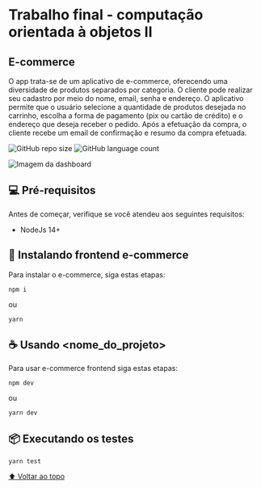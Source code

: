 # Trabalho final - computação orientada à objetos II

## E-commerce

O app trata-se de um aplicativo de e-commerce, oferecendo uma diversidade de produtos separados por categoria. O cliente pode realizar seu cadastro por meio do nome, email, senha e endereço. O aplicativo permite que o usuário selecione a quantidade de produtos desejada no carrinho, escolha a forma de pagamento (pix ou cartão de crédito) e o endereço que deseja receber o pedido. Após a efetuação da compra, o cliente recebe um email de confirmação e resumo da compra efetuada.

![GitHub repo size](https://img.shields.io/github/repo-size/luiss1569/e-commerce?style=for-the-badge)
![GitHub language count](https://img.shields.io/github/languages/count/luiss1569/e-commerce?style=for-the-badge)

![Imagem da dashboard](https://user-images.githubusercontent.com/39037985/205447834-9c9f4803-96d3-44c4-93a9-a63ce75ad575.png)

## 💻 Pré-requisitos

Antes de começar, verifique se você atendeu aos seguintes requisitos:

- NodeJs 14+

## 🚀 Instalando frontend e-commerce 

Para instalar o e-commerce, siga estas etapas:

```
npm i
```
ou
```
yarn
```

## ☕ Usando <nome_do_projeto>

Para usar e-commerce frontend siga estas etapas:

```
npm dev
```
ou
```
yarn dev
```

## 📦 Executando os testes
```
yarn test
```

[⬆ Voltar ao topo](#nome-do-projeto)<br>

